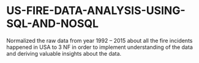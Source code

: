 # US-FIRE-DATA-ANALYSIS-USING-SQL-AND-NOSQL
Normalized the raw data from year 1992 – 2015 about all the fire incidents happened in USA to 3 NF in order to implement understanding of the data and deriving valuable insights about the data.
